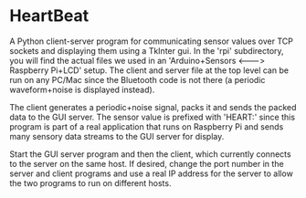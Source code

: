 # HeartBeat
A Python client-server program for communicating sensor values over TCP sockets and displaying them using a TkInter gui.
In the 'rpi' subdirectory, you will find the actual files we used in an 'Arduino+Sensors <---> Raspberry Pi+LCD' setup.
The client and server file at the top level can be run on any PC/Mac since the Bluetooth code is not there (a periodic waveform+noise is displayed instead).

The client generates a periodic+noise signal, packs it and sends the packed data to the GUI server.
The sensor value is prefixed with 'HEART:' since this program is part of a real application that runs on Raspberry Pi and sends
many sensory data streams to the GUI server for display.

Start the GUI server program and then the client, which currently connects to the server on the same host.
If desired, change the port number in the server and client programs and use a real IP address for the server to allow the two
programs to run on different hosts.
